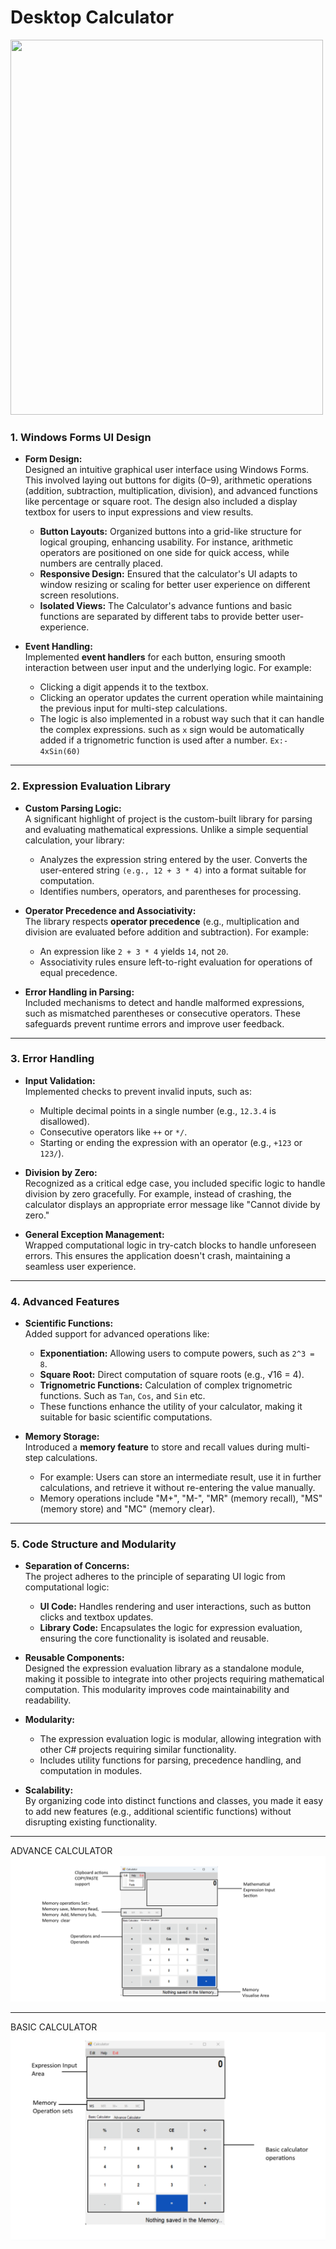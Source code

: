 <H1>Desktop Calculator</H1>



<img src="https://github.com/user-attachments/assets/e7ed2f1b-9fe8-4b59-aecb-9905ad96b1fd" height=600 width=500>  




### **1. Windows Forms UI Design**  
- **Form Design:**  
  Designed an intuitive graphical user interface using Windows Forms. This involved laying out buttons for digits (0–9), arithmetic operations (addition, subtraction, multiplication, division), and advanced functions like percentage or square root. The design also included a display textbox for users to input expressions and view results.  

  - **Button Layouts:** Organized buttons into a grid-like structure for logical grouping, enhancing usability. For instance, arithmetic operators are positioned on one side for quick access, while numbers are centrally placed.  
  - **Responsive Design:** Ensured that the calculator's UI adapts to window resizing or scaling for better user experience on different screen resolutions.  
  - **Isolated Views:** The Calculator's advance funtions and basic functions are separated by different tabs to provide better user-experience.
    
- **Event Handling:**  
  Implemented **event handlers** for each button, ensuring smooth interaction between user input and the underlying logic. For example:  
  - Clicking a digit appends it to the textbox.  
  - Clicking an operator updates the current operation while maintaining the previous input for multi-step calculations.  
  - The logic is also implemented in a robust way such that it can handle the complex expressions. such as `x` sign would be automatically added if a trignometric function is used after a number. `Ex:- 4xSin(60)`  
---

### **2. Expression Evaluation Library**  
- **Custom Parsing Logic:**  
  A significant highlight of project is the custom-built library for parsing and evaluating mathematical expressions. Unlike a simple sequential calculation, your library:  
  - Analyzes the expression string entered by the user. Converts the user-entered string `(e.g., 12 + 3 * 4)` into a format suitable for computation.
  - Identifies numbers, operators, and parentheses for processing.  

- **Operator Precedence and Associativity:**  
  The library respects **operator precedence** (e.g., multiplication and division are evaluated before addition and subtraction). For example:  
  - An expression like `2 + 3 * 4` yields `14`, not `20`.  
  - Associativity rules ensure left-to-right evaluation for operations of equal precedence.  

- **Error Handling in Parsing:**  
  Included mechanisms to detect and handle malformed expressions, such as mismatched parentheses or consecutive operators. These safeguards prevent runtime errors and improve user feedback.  

---

### **3. Error Handling**  
- **Input Validation:**  
  Implemented checks to prevent invalid inputs, such as:  
  - Multiple decimal points in a single number (e.g., `12.3.4` is disallowed).  
  - Consecutive operators like `++` or `*/`.  
  - Starting or ending the expression with an operator (e.g., `+123` or `123/`).  

- **Division by Zero:**  
  Recognized as a critical edge case, you included specific logic to handle division by zero gracefully. For example, instead of crashing, the calculator displays an appropriate error message like "Cannot divide by zero."  

- **General Exception Management:**  
  Wrapped computational logic in try-catch blocks to handle unforeseen errors. This ensures the application doesn't crash, maintaining a seamless user experience.  

---

### **4. Advanced Features**  
- **Scientific Functions:**  
  Added support for advanced operations like:  
  - **Exponentiation:** Allowing users to compute powers, such as `2^3 = 8`.  
  - **Square Root:** Direct computation of square roots (e.g., √16 = 4).
  - **Trignometric Functions:** Calculation of complex trignometric functions. Such as `Tan`, `Cos`, and `Sin` etc.
  - These functions enhance the utility of your calculator, making it suitable for basic scientific computations.  

- **Memory Storage:**  
  Introduced a **memory feature** to store and recall values during multi-step calculations.  
  - For example: Users can store an intermediate result, use it in further calculations, and retrieve it without re-entering the value manually.  
  - Memory operations include "M+", "M-", "MR" (memory recall), "MS" (memory store) and "MC" (memory clear).  

---

### **5. Code Structure and Modularity**  
- **Separation of Concerns:**  
  The project adheres to the principle of separating UI logic from computational logic:  
  - **UI Code:** Handles rendering and user interactions, such as button clicks and textbox updates.  
  - **Library Code:** Encapsulates the logic for expression evaluation, ensuring the core functionality is isolated and reusable.  

- **Reusable Components:**  
  Designed the expression evaluation library as a standalone module, making it possible to integrate into other projects requiring mathematical computation. This modularity improves code maintainability and readability.  

- **Modularity:**
  - The expression evaluation logic is modular, allowing integration with other C# projects requiring similar functionality.
  - Includes utility functions for parsing, precedence handling, and computation in modules.
    
- **Scalability:**  
  By organizing code into distinct functions and classes, you made it easy to add new features (e.g., additional scientific functions) without disrupting existing functionality.  

---

ADVANCE CALCULATOR
![Advance Calc](https://github.com/Surbhi-sinha/desktop_calculator/blob/main/advcalc.png)

<hr>

BASIC CALCULATOR
![Basic Calc](https://github.com/Surbhi-sinha/desktop_calculator/blob/main/basecalc.png)
